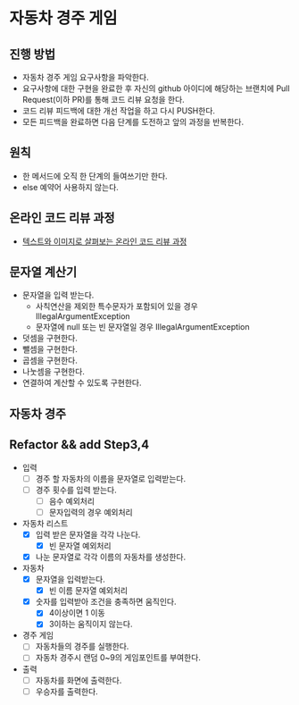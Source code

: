 # 자동차 경주 게임
## 진행 방법
* 자동차 경주 게임 요구사항을 파악한다.
* 요구사항에 대한 구현을 완료한 후 자신의 github 아이디에 해당하는 브랜치에 Pull Request(이하 PR)를 통해 코드 리뷰 요청을 한다.
* 코드 리뷰 피드백에 대한 개선 작업을 하고 다시 PUSH한다.
* 모든 피드백을 완료하면 다음 단계를 도전하고 앞의 과정을 반복한다.

## 원칙
* 한 메서드에 오직 한 단계의 들여쓰기만 한다. 
* else 예약어 사용하지 않는다. 

## 온라인 코드 리뷰 과정
* [텍스트와 이미지로 살펴보는 온라인 코드 리뷰 과정](https://github.com/next-step/nextstep-docs/tree/master/codereview)

## 문자열 계산기 
* 문자열을 입력 받는다.
    * 사칙연산을 제외한 특수문자가 포함되어 있을 경우 IllegalArgumentException
    * 문자열에 null 또는 빈 문자열일 경우 IllegalArgumentException
* 덧셈을 구현한다.
* 뺄셈을 구현한다.
* 곱셈을 구현한다.
* 나눗셈을 구현한다.
* 연결하여 계산할 수 있도록 구현한다. 


## 자동차 경주
## Refactor && add Step3,4 
* 입력
    - [ ] 경주 할 자동차의 이름을 문자열로 입력받는다.
    - [ ] 경주 횟수를 입력 받는다.
        - [ ] 음수 예외처리
        - [ ] 문자입력의 경우 예외처리
* 자동차 리스트
    - [x] 입력 받은 문자열을 각각 나눈다.
        - [x] 빈 문자열 예외처리
    - [x] 나눈 문자열로 각각 이름의 자동차를 생성한다. 
*  자동차
    - [x] 문자열을 입력받는다. 
        - [x] 빈 이름 문자열 예외처리
    - [x] 숫자를 입력받아 조건을 충족하면 움직인다. 
        - [x] 4이상이면 1 이동
        - [x] 3이하는 움직이지 않는다.
* 경주 게임
    - [ ] 자동차들의 경주를 실행한다. 
    - [ ] 자동차 경주시 랜덤 0~9의 게임포인트를 부여한다.
* 출력 
    - [ ] 자동차를 화면에 출력한다.
    - [ ] 우승자를 출력한다.  